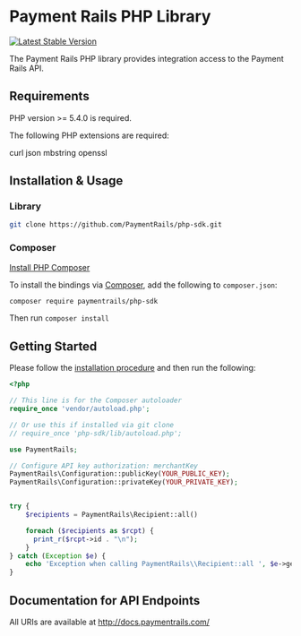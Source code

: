 # Payment Rails PHP Library

[![Latest Stable Version](https://poser.pugx.org/paymentrails/php-sdk/v/stable.png)](https://packagist.org/packages/justinrainbow/json-schema)

The Payment Rails PHP library provides integration access to the Payment Rails API.


## Requirements

PHP version >= 5.4.0 is required.

The following PHP extensions are required:

curl
json
mbstring
openssl

## Installation & Usage

### Library

```bash
git clone https://github.com/PaymentRails/php-sdk.git
```


### Composer

[Install PHP Composer](https://getcomposer.org/doc/00-intro.md)

To install the bindings via [Composer](http://getcomposer.org/), add the following to `composer.json`:

```bash
composer require paymentrails/php-sdk
```

Then run `composer install`


## Getting Started

Please follow the [installation procedure](#installation--usage) and then run the following:

```php
<?php

// This line is for the Composer autoloader
require_once 'vendor/autoload.php';

// Or use this if installed via git clone
// require_once 'php-sdk/lib/autoload.php';

use PaymentRails;

// Configure API key authorization: merchantKey
PaymentRails\Configuration::publicKey(YOUR_PUBLIC_KEY);
PaymentRails\Configuration::privateKey(YOUR_PRIVATE_KEY);


try {
    $recipients = PaymentRails\Recipient::all()

    foreach ($recipients as $rcpt) {
      print_r($rcpt->id . "\n");
    }
} catch (Exception $e) {
    echo 'Exception when calling PaymentRails\\Recipient::all ', $e->getMessage(), PHP_EOL;
}
```

## Documentation for API Endpoints

All URIs are available at http://docs.paymentrails.com/
